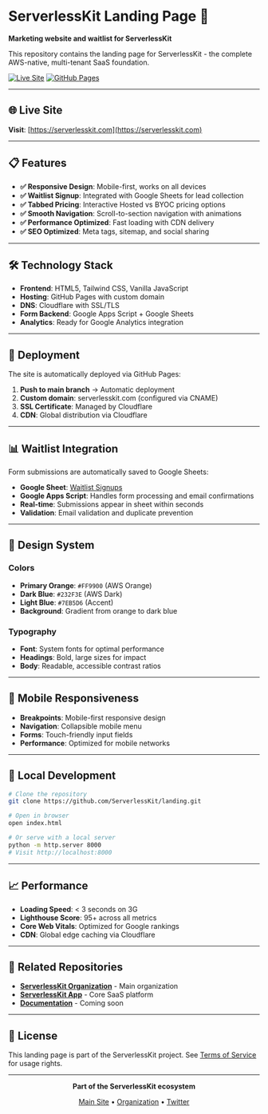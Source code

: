 # ServerlessKit Landing Page 🚀

**Marketing website and waitlist for ServerlessKit**

This repository contains the landing page for ServerlessKit - the complete AWS-native, multi-tenant SaaS foundation.

[![Live Site](https://img.shields.io/badge/Live-serverlesskit.com-orange?style=for-the-badge)](https://serverlesskit.com)
[![GitHub Pages](https://img.shields.io/badge/Deployed%20on-GitHub%20Pages-blue?style=for-the-badge&logo=github)](https://serverlesskit.com)

---

## 🌐 **Live Site**

**Visit**: [https://serverlesskit.com](https://serverlesskit.com)

---

## 📋 **Features**

- **✅ Responsive Design**: Mobile-first, works on all devices
- **✅ Waitlist Signup**: Integrated with Google Sheets for lead collection
- **✅ Tabbed Pricing**: Interactive Hosted vs BYOC pricing options
- **✅ Smooth Navigation**: Scroll-to-section navigation with animations
- **✅ Performance Optimized**: Fast loading with CDN delivery
- **✅ SEO Optimized**: Meta tags, sitemap, and social sharing

---

## 🛠️ **Technology Stack**

- **Frontend**: HTML5, Tailwind CSS, Vanilla JavaScript
- **Hosting**: GitHub Pages with custom domain
- **DNS**: Cloudflare with SSL/TLS
- **Form Backend**: Google Apps Script + Google Sheets
- **Analytics**: Ready for Google Analytics integration

---

## 🚀 **Deployment**

The site is automatically deployed via GitHub Pages:

1. **Push to main branch** → Automatic deployment
2. **Custom domain**: serverlesskit.com (configured via CNAME)
3. **SSL Certificate**: Managed by Cloudflare
4. **CDN**: Global distribution via Cloudflare

---

## 📊 **Waitlist Integration**

Form submissions are automatically saved to Google Sheets:

- **Google Sheet**: [Waitlist Signups](https://docs.google.com/spreadsheets/d/1QVv649pyPqJFEujihbTffreUPW2sX6HEn7HjShWu8I0/edit)
- **Google Apps Script**: Handles form processing and email confirmations
- **Real-time**: Submissions appear in sheet within seconds
- **Validation**: Email validation and duplicate prevention

---

## 🎨 **Design System**

### **Colors**
- **Primary Orange**: `#FF9900` (AWS Orange)
- **Dark Blue**: `#232F3E` (AWS Dark)
- **Light Blue**: `#7EB5D6` (Accent)
- **Background**: Gradient from orange to dark blue

### **Typography**
- **Font**: System fonts for optimal performance
- **Headings**: Bold, large sizes for impact
- **Body**: Readable, accessible contrast ratios

---

## 📱 **Mobile Responsiveness**

- **Breakpoints**: Mobile-first responsive design
- **Navigation**: Collapsible mobile menu
- **Forms**: Touch-friendly input fields
- **Performance**: Optimized for mobile networks

---

## 🔧 **Local Development**

```bash
# Clone the repository
git clone https://github.com/ServerlessKit/landing.git

# Open in browser
open index.html

# Or serve with a local server
python -m http.server 8000
# Visit http://localhost:8000
```

---

## 📈 **Performance**

- **Loading Speed**: < 3 seconds on 3G
- **Lighthouse Score**: 95+ across all metrics
- **Core Web Vitals**: Optimized for Google rankings
- **CDN**: Global edge caching via Cloudflare

---

## 🔗 **Related Repositories**

- [**ServerlessKit Organization**](https://github.com/ServerlessKit) - Main organization
- [**ServerlessKit App**](https://github.com/ServerlessKit/app) - Core SaaS platform
- [**Documentation**](https://github.com/ServerlessKit/docs) - Coming soon

---

## 📄 **License**

This landing page is part of the ServerlessKit project. See [Terms of Service](https://serverlesskit.com/terms) for usage rights.

---

<div align="center">

**Part of the ServerlessKit ecosystem**

[Main Site](https://serverlesskit.com) • [Organization](https://github.com/ServerlessKit) • [Twitter](https://twitter.com/serverlesskit1)

</div>